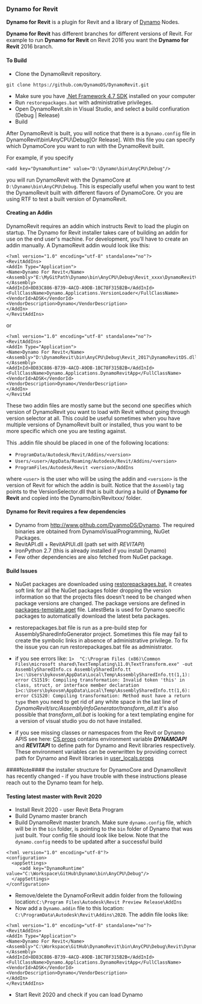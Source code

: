 ### Dynamo for Revit
**Dynamo for Revit** is a plugin for Revit and a library of [Dynamo](https://github.com/DynamoDS/Dynamo) Nodes.

**Dynamo for Revit** has different branches for different versions of Revit. For example to run **Dynamo for Revit** on Revit 2016 you want the **Dynamo for Revit** 2016 branch.

#### To Build
- Clone the DynamoRevit repository.
```
git clone https://github.com/DynamoDS/DynamoRevit.git
```
- Make sure you have [.Net Framework 4.7 SDK](https://www.microsoft.com/en-us/download/details.aspx?id=55168) installed on your computer
- Run `restorepackages.bat` with administrative privileges.
- Open DynamoRevit.sln in Visual Studio, and select a build confiuration (Debug | Release)
- Build

After DynamoRevit is built, you will notice that there is a `Dynamo.config` file in DynamoRevit\bin\AnyCPU\Debug[Or Release]. With this file you can specify which DynamoCore you want to run with the DynamoRevit built.

For example, if you specify
```
<add key="DynamoRuntime" value="D:\Dynamo\bin\AnyCPU\Debug"/>
```
you will run DynamoRevit with the DynamoCore at `D:\Dynamo\bin\AnyCPU\Debug`. This is especially useful when you want to test the DynamoRevit built with different flavors of DynamoCore. Or you are using RTF to test a built version of DynamoRevit.

#### Creating an Addin
DynamoRevit requires an addin which instructs Revit to load the plugin on startup. The Dynamo for Revit installer takes care of building an addin for use on the end user's machine. For development, you'll have to create an addin manually. A DynamoRevit addin would look like this:

```
<?xml version="1.0" encoding="utf-8" standalone="no"?>
<RevitAddIns>
<AddIn Type="Application">
<Name>Dynamo For Revit</Name>
<Assembly>"E:\MyGitPath\Dynamo\bin\AnyCPU\Debug\Revit_xxxx\DynamoRevitVersionSelector.dll"</Assembly>
<AddInId>8D83C886-B739-4ACD-A9DB-1BC78F315B2B</AddInId>
<FullClassName>Dynamo.Applications.VersionLoader</FullClassName>
<VendorId>ADSK</VendorId>
<VendorDescription>Dynamo</VendorDescription>
</AddIn>
</RevitAddIns>
```

or

```
<?xml version="1.0" encoding="utf-8" standalone="no"?>
<RevitAddIns>
<AddIn Type="Application">
<Name>Dynamo For Revit</Name>
<Assembly>"D:\DynamoRevit\bin\AnyCPU\Debug\Revit_2017\DynamoRevitDS.dll"</Assembly>
<AddInId>8D83C886-B739-4ACD-A9DB-1BC78F315B2B</AddInId>
<FullClassName>Dynamo.Applications.DynamoRevitApp</FullClassName>
<VendorId>ADSK</VendorId>
<VendorDescription>Dynamo</VendorDescription>
</AddIn>
</RevitAd
```
These two addin files are mostly same but the second one specifies which version of DynamoRevit you want to load with Revit without going through version selector at all. This could be useful sometimes when you have multiple versions of DynamoRevit built or installed, thus you want to be more specific which one you are testing against.

This .addin file should be placed in one of the following locations:
-  `ProgramData/Autodesk/Revit/Addins/<version>`
-  `Users/<user>/AppData/Roaming/Autodesk/Revit/Addins/<version>`
-  `ProgramFiles/Autodesk/Revit <version>/AddIns`

where `<user>` is the user who will be using the addin and `<version>` is the version of Revit for which the addin is built. Notice that the `Assembly` tag points to the VersionSelector.dll that is built during a build of  **Dynamo for Revit** and copied into the Dynamo/bin/Revitxxx/ folder.



#### Dynamo for Revit requires a few dependencies
* Dynamo from http://www.github.com/DyanmoDS/Dynamo. The required binaries are obtained from DynamoVisualProgramming, NuGet Packages.
* RevitAPI.dll + RevitAPIUI.dll (path set with *REVITAPI*)
* IronPython 2.7 (this is already installed if you install Dynamo)
* Few other dependencies are also fetched from NuGet package.

#### Build Issues
* NuGet packages are downloaded using [restorepackages.bat](https://github.com/DynamoDS/DynamoRevit/blob/Revit2017/src/restorepackages.bat), it creates soft link for all the NuGet packages folder dropping the version information so that the projects files doesn't need to be changed when package versions are changed. The package versions are defined in [packages-template.aget](https://github.com/DynamoDS/DynamoRevit/blob/Revit2017/src/Config/packages-template.aget) file. LatestBeta is used for Dynamo specific packages to automatically download the latest beta packages. 

* restorepackages.bat file is run as a pre-build step for AssemblySharedInfoGenerator project. Sometimes this file may fail to create the symbolic links in absence of administrative privilege. To fix the issue you can run restorepackages.bat file as administrator.

*  if you see errors like: ```1>  "C:\Program Files (x86)\Common Files\microsoft shared\TextTemplating\11.0\TextTransform.exe" -out AssemblySharedInfo.cs AssemblySharedInfo.tt
1>c:\Users\bykovsm\AppData\Local\Temp\AssemblySharedInfo.tt(1,1): error CS1519: Compiling transformation: Invalid token 'this' in class, struct, or interface member declaration
1>c:\Users\bykovsm\AppData\Local\Temp\AssemblySharedInfo.tt(1,6): error CS1520: Compiling transformation: Method must have a return type```  	then you need to get rid of any white space in the last line of *DynamoRevit/src/AssemblyInfoGenerator/transform_all.tt*
it's also possible that *transform_all.bat* is looking for a text templating engine for a version of visual studio you do not have installed.

* if you see missing classes or namespaces from the Revit or Dynamo APIS see here: [CS.props](https://github.com/DynamoDS/DynamoRevit/blob/Revit2017/src/Config/CS.props) contains environment variable **_DYNAMOAPI_** and **_REVITAPI_** to define path for Dynamo and Revit libraries respectively.  These environment variables can be overwritten by providing correct path for Dynamo and Revit libraries in [user_locals.props](https://github.com/DynamoDS/DynamoRevit/blob/Revit2017/src/Config/user_local.props)

####Note####
the installer structure for DynamoCore and DynamoRevit has recently changed - if you have trouble with these instructions please reach out to the Dynamo team for help.

#### Testing latest master with Revit 2020
* Install Revit 2020 - user Revit Beta Program
* Build Dynamo master branch
* Build DynamoRevit master branch. Make sure `dynamo.config` file, which will be in the `bin` folder, is pointing to the `bin` folder of Dynamo that was just built. Your config file should look like below. Note that the `dynamo.config` needs to be updated after a successful build
```
<?xml version="1.0" encoding="utf-8"?>
<configuration>
  <appSettings>
     <add key="DynamoRuntime" value="C:\Workspace\GitHub\Dynamo\bin\AnyCPU\Debug"/>
  </appSettings>
</configuration>
```
* Remove/delete the DynamoForRevit addin folder from the following location:`C:\Program Files\Autodesk\Revit Preview Release\AddIns`
* Now add a `Dynamo.addin` file to this location: `C:\ProgramData\Autodesk\Revit\Addins\2020`. The addin file looks like:
```
<?xml version="1.0" encoding="utf-8" standalone="no"?>
<RevitAddIns>
<AddIn Type="Application">
<Name>Dynamo For Revit</Name>
<Assembly>"C:\Workspace\GitHub\DynamoRevit\bin\AnyCPU\Debug\Revit\DynamoRevitDS.dll"</Assembly>
<AddInId>8D83C886-B739-4ACD-A9DB-1BC78F315B2B</AddInId>
<FullClassName>Dynamo.Applications.DynamoRevitApp</FullClassName>
<VendorId>ADSK</VendorId>
<VendorDescription>Dynamo</VendorDescription>
</AddIn>
</RevitAddIns>
```
* Start Revit 2020 and check if you can load Dynamo
